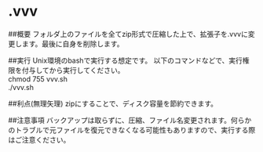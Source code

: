 # .vvv

##概要
フォルダ上のファイルを全てzip形式で圧縮した上で、拡張子を.vvvに変更します。最後に自身を削除します。

##実行
Unix環境のbashで実行する想定です。
以下のコマンドなどで、実行権限を付与してから実行してください。  
chmod 755 vvv.sh  
./vvv.sh


##利点(無理矢理)
zipにすることで、ディスク容量を節約できます。


##注意事項
バックアップは取らずに、圧縮、ファイル名変更されます。何らかのトラブルで元ファイルを復元できなくなる可能性もありますので、実行する際はご注意ください。